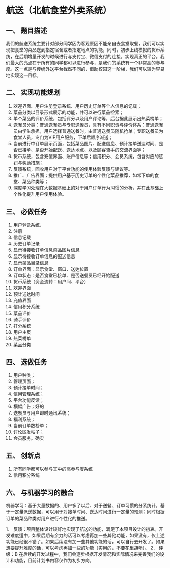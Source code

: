 # 航送（北航食堂外卖系统）

## 一、	题目描述

我们的航送系统主要针对部分同学因为客观原因不能亲自去食堂取餐，我们可以实现把食堂的菜品送到指定宿舍或者指定地点的功能，同时，初步上线模拟的货币系统，在后期增量开发的时候进行与支付宝、微信支付的连接，实现真正的平台。我们最大的亮点在于所有的同学都可以进行参与，是我们的系统有一个非常高的参与度。这一点是与传统外送平台截然不同的，借助校园这一阶梯，我们可以较为容易地实现这一目标。

## 二、	实现功能规划


1.	欢迎界面、用户注册登录系统、用户历史订单等个人信息的记载；
2.	菜品分类以目录形式展示的功能，并可以进行菜品检索；
3.	单个菜品的评价系统，包括评分以及用户评论等，后台据此展示出热菜榜单；
4.	送餐员分类：普通送餐员与专职送餐员，具有不同职责与评价体系：普通送餐员由学生承担，用户选择普通送餐时，由普通送餐员随机抢单；专职送餐员为食堂人员，专门为VIP用户服务，下单后顺序派送；
5.	当前进行中订单展示页面，包括菜品图片、配送信息、预计接单送达时间、是否已接单、是否开始配送、送达地点、以及顾客骑手的交流界面等；
6.	货币系统，包含充值界面、账户信息等；信用积分、会员系统，包含对应的惩罚与奖励措施；
7.	反馈系统，回收用户对于平台功能的使用体验反馈与建议等。
8.	推广、广告界面；提供用户基于历史订单的个性化菜品推荐，如常下单的食堂、菜品种类等；
9.	深度学习处理在大数据基础上的对于用户订单行为习惯的分析，并在此基础上个性化提升用户使用体验。


## 三、	必做任务


1.	⽤户登录系统、
2.	注册
3.	信息记载
4.	历史订单记录
5.	显示待接收订单信息菜品图片信息
6.	显示待接收订单信息的配送信息
7.	显示菜品目录信息
8.	订单界⾯：显示⻝堂、窗⼝、送达位置
9.	订单状态：是否⻝堂已接单、是否送餐员已经开始配送
10.	货币系统（资⾦流转：⽤户间、平台）
11.	欢迎界面
12.	预计送达时间
13.	充值界面
14.	信用积分系统
15.	菜品评价
16.	骑手评价
17.	打分系统
18.	用户主页
19.	热菜榜单
20.	菜品分类


## 四、	选做任务


1.	⽤户种类；
2.	管理页面；
3.	预计接单时间；
4.	信用管理系统；
5.	平台功能反馈；
6.	横幅广告；好的
7.	送餐员与用户即时通讯系统；
8.	福利系统；
9.	当前订单数榜单；
10.	讨论区发帖子；
11.	会员服务。确实


## 五、	创新点


1.	所有同学都可以参与其中的高参与度系统
2.	信用积分系统


## 六、	与机器学习的融合


机器学习：基于⼤量数据的、⽤户多了以后、对于送餐、订单习惯的分系统计，基于一定量派送数据，可以用于对接单时间、送达时间进行一定量的预测；同时根据订单的菜品种类对用户进行个性化的推送。


1．	反馈：项目整体设计较好地实现了航送的功能，满足了本项目设计的初衷。开发难度适中，如果后期有余力的话可以考虑再加一些其他功能，如果没有，仅上述功能已经很不错了。如果后续没有加一些其他功能的话，可以自行去开发了。如果想要提升难度的话，可以考虑再加一些的功能（实用的，不要花里胡哨）。
2．	评级：B
在后续的开发过程中，我们会逐步根据开发情况和实际情况来完善我们的设计和功能，目前计划书内容仅作为初步方向。
